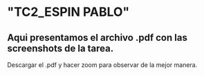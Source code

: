 # "TC2_ESPIN PABLO"
## Aqui presentamos el archivo .pdf con las screenshots de la tarea. 
  Descargar el .pdf y hacer zoom para observar de la mejor manera. 
